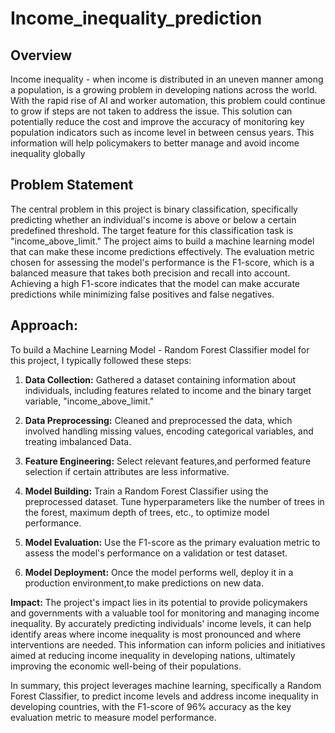 # Income_inequality_prediction

## Overview 
Income inequality - when income is distributed in an uneven manner among a population, is a growing problem in developing nations across the world. 
With the rapid rise of AI and worker automation, this problem could continue to grow if steps are not taken to address the issue. 
This solution can potentially reduce the cost and improve the accuracy of monitoring key population indicators such as income level in between census years. 
This information will help policymakers to better manage and avoid income inequality globally

## Problem Statement
The central problem in this project is binary classification, specifically predicting whether an individual's income is above or below a certain predefined threshold. 
The target feature for this classification task is "income_above_limit." 
The project aims to build a machine learning model that can make these income predictions effectively. 
The evaluation metric chosen for assessing the model's performance is the F1-score, which is a balanced measure that takes both precision and recall into account. 
Achieving a high F1-score indicates that the model can make accurate predictions while minimizing false positives and false negatives.



## Approach:
To build a Machine Learning Model - Random Forest Classifier model for this project, I typically followed these steps:

1. **Data Collection:** Gathered a dataset containing information about individuals, including features related to income and the binary target variable, "income_above_limit."

2. **Data Preprocessing:** Cleaned and preprocessed the data, which involved handling missing values, encoding categorical variables, and treating imbalanced Data.

3. **Feature Engineering:** Select relevant features,and performed feature selection if certain attributes are less informative.

4. **Model Building:** Train a Random Forest Classifier using the preprocessed dataset. Tune hyperparameters like the number of trees in the forest, maximum depth of trees, etc., to optimize model performance.

5. **Model Evaluation:** Use the F1-score as the primary evaluation metric to assess the model's performance on a validation or test dataset. 

6. **Model Deployment:** Once the model performs well, deploy it in a production environment,to make predictions on new data.

**Impact:**
The project's impact lies in its potential to provide policymakers and governments with a valuable tool for monitoring and managing income inequality. By accurately predicting individuals' income levels, it can help identify areas where income inequality is most pronounced and where interventions are needed. This information can inform policies and initiatives aimed at reducing income inequality in developing nations, ultimately improving the economic well-being of their populations.

In summary, this project leverages machine learning, specifically a Random Forest Classifier, to predict income levels and address income inequality in developing countries, with the F1-score of 96% accuracy as the key evaluation metric to measure model performance.
